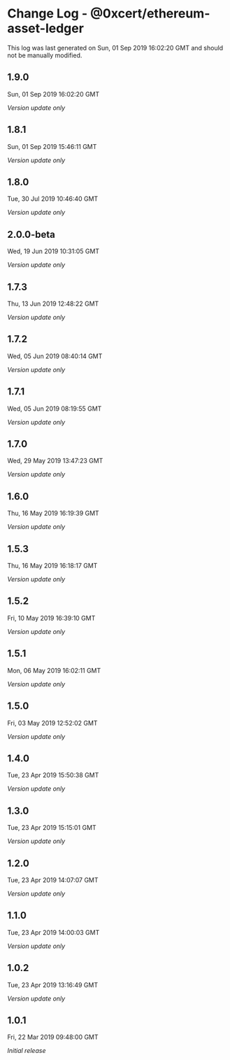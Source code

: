 # Change Log - @0xcert/ethereum-asset-ledger

This log was last generated on Sun, 01 Sep 2019 16:02:20 GMT and should not be manually modified.

## 1.9.0
Sun, 01 Sep 2019 16:02:20 GMT

*Version update only*

## 1.8.1
Sun, 01 Sep 2019 15:46:11 GMT

*Version update only*

## 1.8.0
Tue, 30 Jul 2019 10:46:40 GMT

*Version update only*

## 2.0.0-beta
Wed, 19 Jun 2019 10:31:05 GMT

*Version update only*

## 1.7.3
Thu, 13 Jun 2019 12:48:22 GMT

*Version update only*

## 1.7.2
Wed, 05 Jun 2019 08:40:14 GMT

*Version update only*

## 1.7.1
Wed, 05 Jun 2019 08:19:55 GMT

*Version update only*

## 1.7.0
Wed, 29 May 2019 13:47:23 GMT

*Version update only*

## 1.6.0
Thu, 16 May 2019 16:19:39 GMT

*Version update only*

## 1.5.3
Thu, 16 May 2019 16:18:17 GMT

*Version update only*

## 1.5.2
Fri, 10 May 2019 16:39:10 GMT

*Version update only*

## 1.5.1
Mon, 06 May 2019 16:02:11 GMT

*Version update only*

## 1.5.0
Fri, 03 May 2019 12:52:02 GMT

*Version update only*

## 1.4.0
Tue, 23 Apr 2019 15:50:38 GMT

*Version update only*

## 1.3.0
Tue, 23 Apr 2019 15:15:01 GMT

*Version update only*

## 1.2.0
Tue, 23 Apr 2019 14:07:07 GMT

*Version update only*

## 1.1.0
Tue, 23 Apr 2019 14:00:03 GMT

*Version update only*

## 1.0.2
Tue, 23 Apr 2019 13:16:49 GMT

*Version update only*

## 1.0.1
Fri, 22 Mar 2019 09:48:00 GMT

*Initial release*

